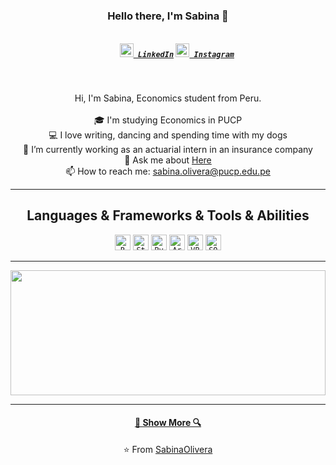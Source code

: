 
<h3 align="center">Hello there, I'm Sabina 👋</h3>
<h5 align="center">
  <code>
    <a href="https://www.linkedin.com/in/sabina-olivera-martínez/" title="LinkedIn"><img width="22" src="https://github.com/zumrudu-anka/zumrudu-anka/blob/master/images/linkedin.svg"> LinkedIn</a></code>
  <code><a href="https://www.instagram.com/sabinaoliveram/" title="Instagram Profile"><img width="22" src="https://github.com/SabinaOlivera/SabinaOlivera/blob/master/images/instagram.svg"> Instagram</a></code>
</h5>
<br>
<p align="center">
  Hi, I'm Sabina, Economics student from Peru.
  <br>
  <br>
  🎓 I'm studying Economics in PUCP
  <br>
  💻 I love writing, dancing and spending time with my dogs
  <br>
  🔬 I’m currently working as an actuarial intern in an insurance company
  <br>
  💬 Ask me about <a href="https://github.com/SabinaOlivera/SabinaOlivera/issues" title="Issues">Here</a>
  <br>
  📫 How to reach me: <a href="mailto: sabina.olivera@hotmail.com">sabina.olivera@pucp.edu.pe</a>
</p>

<hr>

<h2 align="center">Languages & Frameworks & Tools & Abilities</h2>

<p align="center">
  <code><img title="R" height="25" src="https://github.com/SabinaOlivera/SabinaOlivera/blob/master/images/R.svg"></code>
  <code><img title="Stata" height="25" src="https://github.com/SabinaOlivera/SabinaOlivera/blob/master/images/stata.svg"></code>
  <code><img title="Python" height="25" src="https://github.com/SabinaOlivera/zumrudu-anka/blob/master/images/python.svg"></code>
  <code><img title="ArcGis" height="25" src="https://github.com/SabinaOlivera/SabinaOlivera/blob/master/images/arcgis.svg"></code>
  <code><img title="VBA" height="25" src="https://github.com/SabinaOlivera/SabinaOlivera/blob/master/images/vba.svg"></code>
  <code><img title="SQL" height="25" src="https://github.com/SabinaOlivera/SabinaOlivera/blob/master/images/sql.png"></code>
</p>

<hr>

<a href="https://github.com/SabinaOlivera/github-readme-stats" title="Go to Source"><img width="100%" height="200" src="https://github-readme-stats.vercel.app/api?username=SabinaOlivera&show_icons=true&theme=gotham"></a>

<hr>

<h4 align="center"><a href=https://github.com/SabinaOlivera?tab=repositories" title="Show Repositories">🔎 Show More 🔍</a></h4>

<p align = "center">
    ⭐️ From <a href="https://github.com/SabinaOlivera/">SabinaOlivera</a>
</p>
